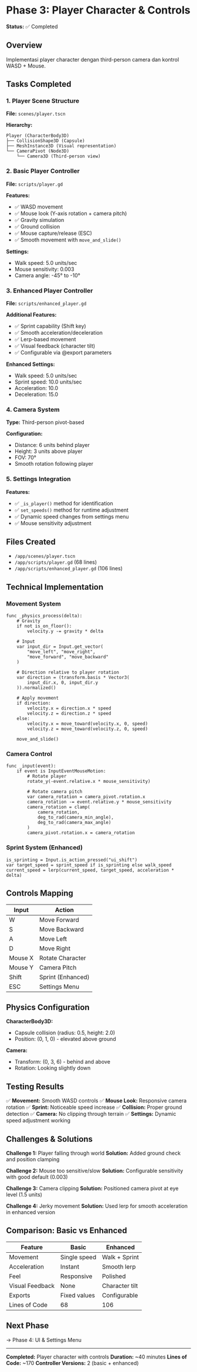 # Phase 3: Player Character & Controls

**Status:** ✅ Completed

## Overview
Implementasi player character dengan third-person camera dan kontrol WASD + Mouse.

## Tasks Completed

### 1. Player Scene Structure
**File:** `scenes/player.tscn`

**Hierarchy:**
```
Player (CharacterBody3D)
├── CollisionShape3D (Capsule)
├── MeshInstance3D (Visual representation)
└── CameraPivot (Node3D)
    └── Camera3D (Third-person view)
```

### 2. Basic Player Controller
**File:** `scripts/player.gd`

**Features:**
- ✅ WASD movement
- ✅ Mouse look (Y-axis rotation + camera pitch)
- ✅ Gravity simulation
- ✅ Ground collision
- ✅ Mouse capture/release (ESC)
- ✅ Smooth movement with `move_and_slide()`

**Settings:**
- Walk speed: 5.0 units/sec
- Mouse sensitivity: 0.003
- Camera angle: -45° to -10°

### 3. Enhanced Player Controller
**File:** `scripts/enhanced_player.gd`

**Additional Features:**
- ✅ Sprint capability (Shift key)
- ✅ Smooth acceleration/deceleration
- ✅ Lerp-based movement
- ✅ Visual feedback (character tilt)
- ✅ Configurable via @export parameters

**Enhanced Settings:**
- Walk speed: 5.0 units/sec
- Sprint speed: 10.0 units/sec
- Acceleration: 10.0
- Deceleration: 15.0

### 4. Camera System
**Type:** Third-person pivot-based

**Configuration:**
- Distance: 6 units behind player
- Height: 3 units above player
- FOV: 70°
- Smooth rotation following player

### 5. Settings Integration
**Features:**
- ✅ `_is_player()` method for identification
- ✅ `set_speeds()` method for runtime adjustment
- ✅ Dynamic speed changes from settings menu
- ✅ Mouse sensitivity adjustment

## Files Created
- `/app/scenes/player.tscn`
- `/app/scripts/player.gd` (68 lines)
- `/app/scripts/enhanced_player.gd` (106 lines)

## Technical Implementation

### Movement System
```gdscript
func _physics_process(delta):
    # Gravity
    if not is_on_floor():
        velocity.y -= gravity * delta
    
    # Input
    var input_dir = Input.get_vector(
        "move_left", "move_right", 
        "move_forward", "move_backward"
    )
    
    # Direction relative to player rotation
    var direction = (transform.basis * Vector3(
        input_dir.x, 0, input_dir.y
    )).normalized()
    
    # Apply movement
    if direction:
        velocity.x = direction.x * speed
        velocity.z = direction.z * speed
    else:
        velocity.x = move_toward(velocity.x, 0, speed)
        velocity.z = move_toward(velocity.z, 0, speed)
    
    move_and_slide()
```

### Camera Control
```gdscript
func _input(event):
    if event is InputEventMouseMotion:
        # Rotate player
        rotate_y(-event.relative.x * mouse_sensitivity)
        
        # Rotate camera pitch
        var camera_rotation = camera_pivot.rotation.x
        camera_rotation -= event.relative.y * mouse_sensitivity
        camera_rotation = clamp(
            camera_rotation, 
            deg_to_rad(camera_min_angle),
            deg_to_rad(camera_max_angle)
        )
        camera_pivot.rotation.x = camera_rotation
```

### Sprint System (Enhanced)
```gdscript
is_sprinting = Input.is_action_pressed("ui_shift")
var target_speed = sprint_speed if is_sprinting else walk_speed
current_speed = lerp(current_speed, target_speed, acceleration * delta)
```

## Controls Mapping

| Input | Action |
|-------|--------|
| W | Move Forward |
| S | Move Backward |
| A | Move Left |
| D | Move Right |
| Mouse X | Rotate Character |
| Mouse Y | Camera Pitch |
| Shift | Sprint (Enhanced) |
| ESC | Settings Menu |

## Physics Configuration

**CharacterBody3D:**
- Capsule collision (radius: 0.5, height: 2.0)
- Position: (0, 1, 0) - elevated above ground

**Camera:**
- Transform: (0, 3, 6) - behind and above
- Rotation: Looking slightly down

## Testing Results

✅ **Movement:** Smooth WASD controls
✅ **Mouse Look:** Responsive camera rotation
✅ **Sprint:** Noticeable speed increase
✅ **Collision:** Proper ground detection
✅ **Camera:** No clipping through terrain
✅ **Settings:** Dynamic speed adjustment working

## Challenges & Solutions

**Challenge 1:** Player falling through world
**Solution:** Added ground check and position clamping

**Challenge 2:** Mouse too sensitive/slow
**Solution:** Configurable sensitivity with good default (0.003)

**Challenge 3:** Camera clipping
**Solution:** Positioned camera pivot at eye level (1.5 units)

**Challenge 4:** Jerky movement
**Solution:** Used lerp for smooth acceleration in enhanced version

## Comparison: Basic vs Enhanced

| Feature | Basic | Enhanced |
|---------|-------|----------|
| Movement | Single speed | Walk + Sprint |
| Acceleration | Instant | Smooth lerp |
| Feel | Responsive | Polished |
| Visual Feedback | None | Character tilt |
| Exports | Fixed values | Configurable |
| Lines of Code | 68 | 106 |

## Next Phase
→ Phase 4: UI & Settings Menu

---
**Completed:** Player character with controls
**Duration:** ~40 minutes
**Lines of Code:** ~170
**Controller Versions:** 2 (basic + enhanced)
